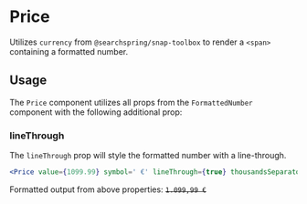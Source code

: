 # Price

Utilizes `currency` from `@searchspring/snap-toolbox` to render a `<span>` containing a formatted number.

## Usage

The `Price` component utilizes all props from the `FormattedNumber` component with the following additional prop:

### lineThrough
The `lineThrough` prop will style the formatted number with a line-through.

```jsx
<Price value={1099.99} symbol=' €' lineThrough={true} thousandsSeparator='.' decimalSeparator=',' symbolAfter={true} />
```
Formatted output from above properties: ~~`1.099,99 €`~~

